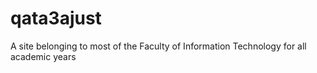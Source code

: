 # qata3ajust
A site belonging to most of the Faculty of Information Technology for all academic years
